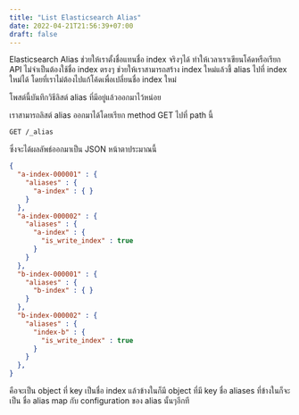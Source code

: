 ```yaml
---
title: "List Elasticsearch Alias"
date: 2022-04-21T21:56:39+07:00
draft: false
---
```


Elasticsearch Alias ช่วยให้เราตั้งชื่อแทนชื่อ index จริงๆได้ ทำให้เวลาเราเขียนโค้ดหรือเรียก API ไม่จำเป็นต้องใช้ชื่อ index ตรงๆ ช่วยให้เราสามารถสร้าง index ใหม่แล้วชี้ alias ไปที่ index ใหม่ได้ โดยที่เราไม่ต้องไปแก้โค้ดเพื่อเปลี่ยนชื่อ index ใหม่

โพสต์นี้บันทึกวิธีลิสต์ alias ที่มีอยู่แล้วออกมาไว้หน่อย

<!--more-->

เราสามารถลิสต์ alias ออกมาได้โดยเรียก method GET ไปที่ path นี้

```txt
GET /_alias
```

ซึ่งจะได้ผลลัพธ์ออกมาเป็น JSON หน้าตาประมาณนี้

```json
{
  "a-index-000001" : {
    "aliases" : {
      "a-index" : { }
    }
  },
  "a-index-000002" : {
    "aliases" : {
      "a-index" : {
        "is_write_index" : true
      }
    }
  },
  "b-index-000001" : {
    "aliases" : {
      "b-index" : { }
    }
  },
  "b-index-000002" : {
    "aliases" : {
      "index-b" : {
        "is_write_index" : true
      }
    }
  },
}
```

คือจะเป็น object ที่ key เป็นชื่อ index แล้วข้างในก็มี object ที่มี key ชื่อ aliases ที่ข้างในก็จะเป็น ชื่อ alias map กับ configuration ของ alias นั้นๆอีกที
